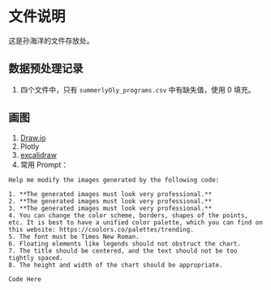# 文件说明

这是孙海洋的文件存放处。

## 数据预处理记录

1. 四个文件中，只有 `summerlyOly_programs.csv` 中有缺失值，使用 0 填充。 

## 画图

1. [Draw.io](https://app.diagrams.net/)
1. Plotly
1. [excalidraw](https://excalidraw.com/)
1. 常用 Prompt：
```
Help me modify the images generated by the following code:

1. **The generated images must look very professional.**
2. **The generated images must look very professional.**
3. **The generated images must look very professional.**
4. You can change the color scheme, borders, shapes of the points, etc. It is best to have a unified color palette, which you can find on this website: https://coolors.co/palettes/trending.
5. The font must be Times New Roman.
6. Floating elements like legends should not obstruct the chart.
7. The title should be centered, and the text should not be too tightly spaced.
8. The height and width of the chart should be appropriate.

Code Here
```